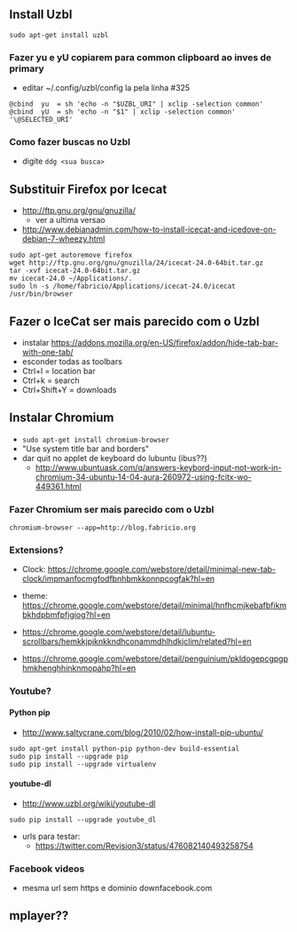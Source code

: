 
## Install Uzbl

```
sudo apt-get install uzbl
```

### Fazer yu e yU copiarem para common clipboard ao inves de primary
- editar ~/.config/uzbl/config la pela linha #325

```
@cbind  yu  = sh 'echo -n "$UZBL_URI" | xclip -selection common'
@cbind  yU  = sh 'echo -n "$1" | xclip -selection common' '\@SELECTED_URI'
```

### Como fazer buscas no Uzbl

- digite ```ddg <sua busca>```

## Substituir Firefox por Icecat

- http://ftp.gnu.org/gnu/gnuzilla/
  - ver a ultima versao
- http://www.debianadmin.com/how-to-install-icecat-and-icedove-on-debian-7-wheezy.html

```
sudo apt-get autoremove firefox
wget http://ftp.gnu.org/gnu/gnuzilla/24/icecat-24.0-64bit.tar.gz
tar -xvf icecat-24.0-64bit.tar.gz
mv icecat-24.0 ~/Applications/.
sudo ln -s /home/fabricio/Applications/icecat-24.0/icecat /usr/bin/browser
```

## Fazer o IceCat ser mais parecido com o Uzbl
- instalar https://addons.mozilla.org/en-US/firefox/addon/hide-tab-bar-with-one-tab/
- esconder todas as toolbars
- Ctrl+l = location bar
- Ctrl+k = search
- Ctrl+Shift+Y = downloads

## Instalar Chromium
- ```sudo apt-get install chromium-browser```
- "Use system title bar and borders"
- dar quit no applet de keyboard do lubuntu (ibus??)
  - http://www.ubuntuask.com/q/answers-keybord-input-not-work-in-chromium-34-ubuntu-14-04-aura-260972-using-fcitx-wo-449361.html

### Fazer Chromium ser mais parecido com o Uzbl
```chromium-browser --app=http://blog.fabricio.org```

### Extensions?
- Clock:  https://chrome.google.com/webstore/detail/minimal-new-tab-clock/impmanfocmgfodfbnhbmkkonnpcogfak?hl=en

- theme:  https://chrome.google.com/webstore/detail/minimal/hnfhcmjkebafbfikmbkhdpbmfpfjgiog?hl=en

- https://chrome.google.com/webstore/detail/lubuntu-scrollbars/hemkkjpjknkkndhconammdhlhdkjclim/related?hl=en
- https://chrome.google.com/webstore/detail/penguinium/pkldogepcgpgphmkhenghhinknmopahp?hl=en


### Youtube?

#### Python pip
- http://www.saltycrane.com/blog/2010/02/how-install-pip-ubuntu/

```
sudo apt-get install python-pip python-dev build-essential
sudo pip install --upgrade pip
sudo pip install --upgrade virtualenv
```

#### youtube-dl
- http://www.uzbl.org/wiki/youtube-dl

```
sudo pip install --upgrade youtube_dl
```

- urls para testar:
  - https://twitter.com/Revision3/status/476082140493258754

### Facebook videos

- mesma url sem https e dominio downfacebook.com

## mplayer??
